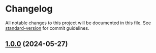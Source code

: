 # Changelog


All notable changes to this project will be documented in this file. See [standard-version](https://github.com/conventional-changelog/standard-version) for commit guidelines.



## [1.0.0](https://github.com/Ki-Blog/BlogMitDashboard/compare/v0.0.3...v1.0.0) (2024-05-27)


